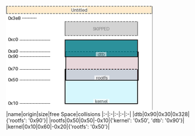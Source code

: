 ![memory map diagram](test_generate_doc_example_collisions_cropped.png)
|name|origin|size|free Space|collisions
|:-|:-|:-|:-|:-|
|<span style='color:(7, 126, 138, 207)'>dtb</span>|0x90|0x30|0x328|{'rootfs': '0x90'}|
|<span style='color:(176, 114, 129, 42)'>rootfs</span>|0x50|0x50|-0x10|{'kernel': '0x50', 'dtb': '0x90'}|
|<span style='color:(55, 216, 247, 28)'>kernel</span>|0x10|0x60|-0x20|{'rootfs': '0x50'}|
